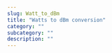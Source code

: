 ```yaml
---
slug: Watt_to_dBm
title: "Watts to dBm conversion"
category: ""
subcategory: ""
description: ""
---
```


